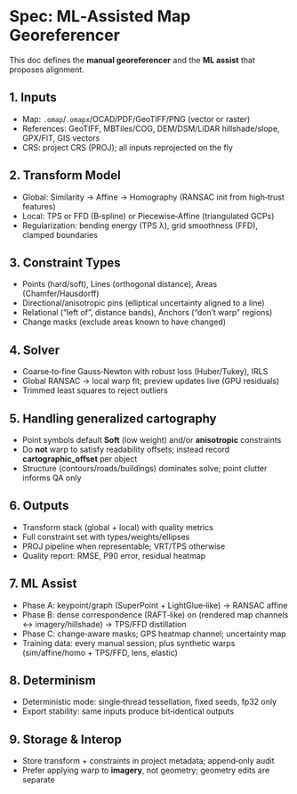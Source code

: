 # Spec: ML‑Assisted Map Georeferencer

This doc defines the **manual georeferencer** and the **ML assist** that proposes alignment.

## 1. Inputs
- Map: `.omap`/`.omapx`/OCAD/PDF/GeoTIFF/PNG (vector or raster)
- References: GeoTIFF, MBTiles/COG, DEM/DSM/LiDAR hillshade/slope, GPX/FIT, GIS vectors
- CRS: project CRS (PROJ); all inputs reprojected on the fly

## 2. Transform Model
- Global: Similarity → Affine → Homography (RANSAC init from high‑trust features)
- Local: TPS or FFD (B‑spline) or Piecewise‑Affine (triangulated GCPs)
- Regularization: bending energy (TPS λ), grid smoothness (FFD), clamped boundaries

## 3. Constraint Types
- Points (hard/soft), Lines (orthogonal distance), Areas (Chamfer/Hausdorff)
- Directional/anisotropic pins (elliptical uncertainty aligned to a line)
- Relational (“left of”, distance bands), Anchors (“don’t warp” regions)
- Change masks (exclude areas known to have changed)

## 4. Solver
- Coarse‑to‑fine Gauss‑Newton with robust loss (Huber/Tukey), IRLS
- Global RANSAC → local warp fit; preview updates live (GPU residuals)
- Trimmed least squares to reject outliers

## 5. Handling generalized cartography
- Point symbols default **Soft** (low weight) and/or **anisotropic** constraints
- Do **not** warp to satisfy readability offsets; instead record **cartographic_offset** per object
- Structure (contours/roads/buildings) dominates solve; point clutter informs QA only

## 6. Outputs
- Transform stack (global + local) with quality metrics
- Full constraint set with types/weights/ellipses
- PROJ pipeline when representable; VRT/TPS otherwise
- Quality report: RMSE, P90 error, residual heatmap

## 7. ML Assist
- Phase A: keypoint/graph (SuperPoint + LightGlue‑like) → RANSAC affine
- Phase B: dense correspondence (RAFT‑like) on (rendered map channels ↔ imagery/hillshade) → TPS/FFD distillation
- Phase C: change‑aware masks; GPS heatmap channel; uncertainty map
- Training data: every manual session; plus synthetic warps (sim/affine/homo + TPS/FFD, lens, elastic)

## 8. Determinism
- Deterministic mode: single‑thread tessellation, fixed seeds, fp32 only
- Export stability: same inputs produce bit‑identical outputs

## 9. Storage & Interop
- Store transform + constraints in project metadata; append‑only audit
- Prefer applying warp to **imagery**, not geometry; geometry edits are separate
